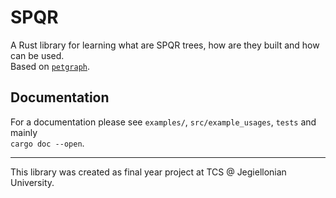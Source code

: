 # SPQR

A Rust library for learning what are SPQR trees,
how are they built and how can be used.  
Based on [`petgraph`](https://docs.rs/petgraph).

## Documentation

For a documentation please see `examples/`, `src/example_usages`, `tests` and mainly  
`cargo doc --open`.

---

This library was created as final year project at TCS @ Jegiellonian University.